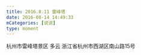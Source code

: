 ```yaml
---
title: 2016.8.11 雷峰塔
date: 2016-08-14 14:49:33
mCategories: [说说]
type: moment
---
```


<div id="pics-20160814144933"></div>

<script src="/lib/moment/pics.js"></script>
<script>
var data = [
    {"link": "2016-08-14_000013.jpeg", "type": "shuoshuo"},
    {"link": "2016-08-14_000021.jpeg", "type": "shuoshuo"},
    {"link": "2016-08-14_000023.jpeg", "type": "shuoshuo"},
    {"link": "2016-08-14_000024.jpeg", "type": "shuoshuo"},
    {"link": "2016-08-14_000025.jpeg", "type": "shuoshuo"},
    {"link": "2016-08-14_000026.jpeg", "type": "shuoshuo"},
    {"link": "2016-08-14_000027.jpeg", "type": "shuoshuo"},
    {"link": "2016-08-14_000028.jpeg", "type": "shuoshuo"},
    {"link": "2016-08-14_000029.jpeg", "type": "shuoshuo"}
];
picsRender(data, "pics-20160814144933");
</script>

杭州市雷峰塔景区 多云
浙江省杭州市西湖区南山路15号

